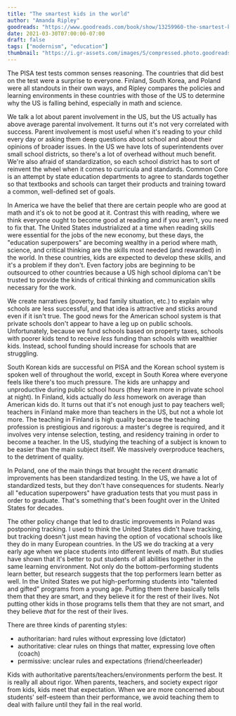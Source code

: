 ```yaml
---
title: "The smartest kids in the world"
author: "Amanda Ripley"
goodreads: "https://www.goodreads.com/book/show/13259960-the-smartest-kids-in-the-world"
date: 2021-03-30T07:00:00-07:00
draft: false
tags: ["modernism", "education"]
thumbnail: "https://i.gr-assets.com/images/S/compressed.photo.goodreads.com/books/1408912974l/13259960.jpg"
---
```


The PISA test tests common senses reasoning. The countries that did best on the test were a surprise to everyone. Finland, South Korea, and Poland were all standouts in their own ways, and Ripley compares the policies and learning environments in these countries with those of the US to determine why the US is falling behind, especially in math and science.

We talk a lot about parent involvement in the US, but the US actually has above average parental involvement. It turns out it's not very correlated with success. Parent involvement is most useful when it's reading to your child every day or asking them deep questions about school and about their opinions of broader issues. In the US we have lots of superintendents over small school districts, so there's a lot of overhead without much benefit. We're also afraid of standardization, so each school district has to sort of reinvent the wheel when it comes to curricula and standards. Common Core is an attempt by state education departments to agree to standards together so that textbooks and schools can target their products and training toward a common, well-defined set of goals.

In America we have the belief that there are certain people who are good at math and it's ok to not be good at it. Contrast this with reading, where we think everyone ought to become good at reading and if you aren't, you need to fix that. The United States industrialized at a time when reading skills were essential for the jobs of the new economy, but these days, the "education superpowers" are becoming wealthy in a period where math, science, and critical thinking are the skills most needed (and rewarded) in the world. In these countries, kids are expected to develop these skills, and it's a problem if they don't. Even factory jobs are beginning to be outsourced to other countries because a US high school diploma can't be trusted to provide the kinds of critical thinking and communication skills necessary for the work.

We create narratives (poverty, bad family situation, etc.) to explain why schools are less successful, and that idea is attractive and sticks around even if it isn't true. The good news for the American school system is that private schools don't appear to have a leg up on public schools. Unfortunately, because we fund schools based on property taxes, schools with poorer kids tend to receive *less* funding than schools with wealthier kids. Instead, school funding should increase for schools that are struggling.

South Korean kids are successful on PISA and the Korean school system is spoken well of throughout the world, except in South Korea where everyone feels like there's too much pressure. The kids are unhappy and unproductive during public school hours (they learn more in private school at night). In Finland, kids actually do *less* homework on average than American kids do. It turns out that it's not enough just to pay teachers well; teachers in Finland make more than teachers in the US, but not a whole lot more. The teaching in Finland is high quality because the teaching profession is prestigious and rigorous: a master's degree is required, and it involves very intense selection, testing, and residency training in order to become a teacher. In the US, studying the teaching of a subject is known to be easier than the main subject itself. We massively overproduce teachers, to the detriment of quality.

In Poland, one of the main things that brought the recent dramatic improvements has been standardized testing. In the US, we have a lot of standardized tests, but they don't have consequences for students. Nearly all "education superpowers" have graduation tests that you must pass in order to graduate. That's something that's been fought over in the United States for decades.

The other policy change that led to drastic improvements in Poland was postponing tracking. I used to think the United States didn't have tracking, but tracking doesn't just mean having the option of vocational schools like they do in many European countries. In the US we do tracking at a very early age when we place students into different levels of math. But studies have shown that it's better to put students of all abilities together in the same learning environment. Not only do the bottom-performing students learn better, but research suggests that the top performers learn better as well. In the United States we put high-performing students into "talented and gifted" programs from a young age. Putting them there basically tells them that they are smart, and they believe it for the rest of their lives. Not putting other kids in those programs tells them that they are not smart, and they believe *that* for the rest of their lives.

There are three kinds of parenting styles:

- authoritarian: hard rules without expressing love (dictator)
- authoritative: clear rules on things that matter, expressing love often (coach)
- permissive: unclear rules and expectations (friend/cheerleader)

Kids with authoritative parents/teachers/environments perform the best. It is really all about rigor. When parents, teachers, and society expect rigor from kids, kids meet that expectation. When we are more concerned about students' self-esteem than their performance, we avoid teaching them to deal with failure until they fail in the real world.
